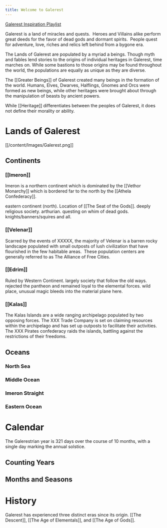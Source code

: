 ```yaml
---
title: Welcome to Galerest
---
```

[Galerest Inspiration Playlist](https://open.spotify.com/playlist/7mcYEehZWzxxXicmvjSp97?si=TkwITvS5S9if192FVYdndQ)

Galerest is a land of miracles and quests.  Heroes and Villains alike perform great deeds for the favor of dead gods and dormant spirits.  People quest for adventure, love, riches and relics left behind from a bygone era.

The Lands of Galerest are populated by a myriad a beings.  Though myth and fables lend stories to the origins of individual heritages in Galerest, time marches on. While some bastions to those origins may be found throughout the world, the populations are equally as unique as they are diverse.

The [[Greater Beings]] of Galerest created many beings in the formation of the world.  Humans, Elves, Dwarves, Halflings, Gnomes and Orcs were formed as new beings, while other heritages were brought about through the manipulation of beasts by ancient powers.

While [[Heritage]] differentiates between the peoples of Galerest, it does not define their morality or ability.

# Lands of Galerest

[[/content/Images/Galerest.png]]

## Continents

### [[Imeron]]

Imeron is a northern continent which is dominated by the [[Vethor Monarchy]] which is bordered far to the north by the [[Athela Confederacy]].

 eastern continent (north).  Location of [[The Seat of the Gods]].  deeply religious society.  arthurian.  questing on whim of dead gods.  knights/banners/squires and all.  
 
### [[Velenar]]

Scarred by the events of XXXXX, the majority of Velenar is a barren rocky landscape populated with small outposts of lush civilization that have flourished in the few habitable areas.  These population centers are generally referred to as The Alliance of Free Cities.

### [[Edrim]]

Ruled by Western Continent. largely society that follow the old ways. rejected the pantheon and remained loyal to the elemental forces. wild place, unusual magic bleeds into the material plane here.

### [[Kalas]]

The Kalas Islands are a wide ranging archipelago populated by two opposing forces.  The XXX Trade Company is set on claiming resources within the archipelago and has set up outposts to facilitate their activities.  The XXX Pirates confederacy raids the islands, battling against the restrictions of their freedoms.   

## Oceans

### North Sea

### Middle Ocean

### Imeron Straight

### Eastern Ocean


# Calendar

The Galerestrian year is 321 days over the course of 10 months, with a single day marking the annual solstice.  
## Counting Years

## Months and Seasons


# History

Galerest has experienced three distinct eras since its origin.  [[The Descent]], [[The Age of Elementals]], and [[The Age of Gods]].